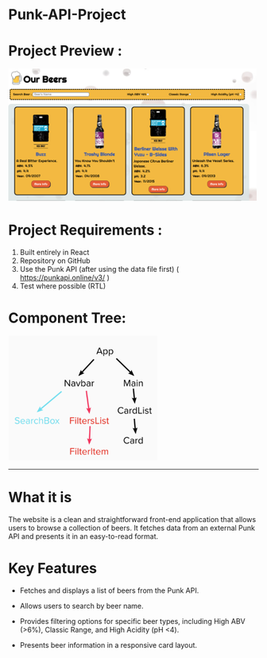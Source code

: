 # Punk-API-Project

# Project Preview :

<img src="./src/assets/beerproj.png" width="500"/>

# Project Requirements :

1.  Built entirely in React
2.  Repository on GitHub
3.  Use the Punk API (after using the data file first) (
    https://punkapi.online/v3/
    )
4.  Test where possible (RTL)

# Component Tree:

<img src="./src/assets/compoTree.png" width="300"/>

---

# What it is

The website is a clean and straightforward front-end application that allows users to browse a collection of beers. It fetches data from an external Punk API and presents it in an easy-to-read format.

# Key Features

- Fetches and displays a list of beers from the Punk API.

- Allows users to search by beer name.

- Provides filtering options for specific beer types, including High ABV (>6%), Classic Range, and High Acidity (pH <4).

- Presents beer information in a responsive card layout.
